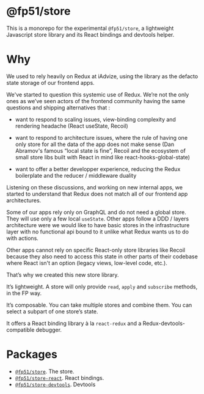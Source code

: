 @fp51/store
==============

This is a monorepo for the experimental `@fp51/store`, a lightweight
Javascript store library and its React bindings and devtools helper.

# Why

We used to rely heavily on Redux at iAdvize, using the library as the defacto
state storage of our frontend apps.

We've started to question this systemic use of Redux. We’re not the only ones as
we’ve seen actors of the frontend community having the same questions and
shipping alternatives that :

- want to respond to scaling issues, view-binding complexity and rendering
  headache (React useState, Recoil)

- want to respond to architecture issues, where the rule of having one only
  store for all the data of the app does not make sense (Dan Abramov's famous
  “local state is fine”, Recoil and the ecosystem of small store libs built with
  React in mind like react-hooks-global-state)

- want to offer a better developper experience, reducing the Redux boilerplate
  and the reducer / middleware duality

Listening on these discussions, and working on new internal apps, we started to
understand that Redux does not match all of our frontend app architectures. 

Some of our apps rely only on GraphQL and do not need a global store. They will
use only a few local  `useState`. 
Other apps follow a DDD / layers architecture were we would like to have basic
stores in the infrastructure layer with no functional api bound to it unlike what
Redux wants us to do with actions.

Other apps cannot rely on specific React-only store libraries like Recoil
because they also need to access this state in other parts of their codebase
where React isn't an option (legacy views, low-level code, etc.).

That’s why we created this new store library. 

It’s lightweight. A store will only provide  `read`, `apply` and `subscribe`
methods, in the FP way. 

It’s composable. You can take multiple stores and combine them. You can select
a subpart of one store’s state.

It offers a React binding library à la `react-redux` and a
Redux-devtools-compatible debugger.

# Packages 

- [`@fp51/store`](./packages/store). The store.
- [`@fp51/store-react`](./packages/store-react). React bindings.
- [`@fp51/store-devtools`](./packages/store-devtools). Devtools
